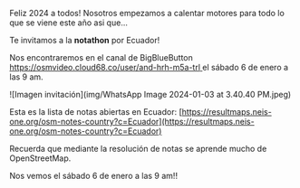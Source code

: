 Feliz 2024 a todos!
Nosotros empezamos a calentar motores para todo lo que se viene este año asi que...

Te invitamos a la **notathon** por Ecuador!

Nos encontraremos en el canal de BigBlueButton [https://osmvideo.cloud68.co/user/and-hrh-m5a-trl
](https://osmvideo.cloud68.co/user/and-hrh-m5a-trl) el sábado 6 de enero a las 9 am.

![Imagen invitación](img/WhatsApp Image 2024-01-03 at 3.40.40 PM.jpeg)

Esta es la lista de notas abiertas en Ecuador: [https://resultmaps.neis-one.org/osm-notes-country?c=Ecuador](https://resultmaps.neis-one.org/osm-notes-country?c=Ecuador)

Recuerda que mediante la resolución de notas se aprende mucho de OpenStreetMap.

Nos vemos el sábado 6 de enero a las 9 am!!
